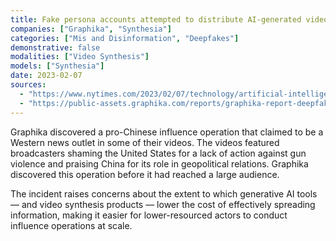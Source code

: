 ```yaml
---
title: Fake persona accounts attempted to distribute AI-generated videos of news anchors criticizing the US and praising China
companies: ["Graphika", "Synthesia"]
categories: ["Mis and Disinformation", "Deepfakes"]
demonstrative: false
modalities: ["Video Synthesis"]
models: ["Synthesia"]
date: 2023-02-07
sources:
  - "https://www.nytimes.com/2023/02/07/technology/artificial-intelligence-training-deepfake.html"
  - "https://public-assets.graphika.com/reports/graphika-report-deepfake-it-till-you-make-it.pdf"
---
```


Graphika discovered a pro-Chinese influence operation that claimed to be a Western news outlet in some of their videos. The videos featured broadcasters shaming the United States for a lack of action against gun violence and praising China for its role in geopolitical relations. Graphika discovered this operation before it had reached a large audience.

The incident raises concerns about the extent to which generative AI tools — and video synthesis products — lower the cost of effectively spreading information, making it easier for lower-resourced actors to conduct influence operations at scale.

